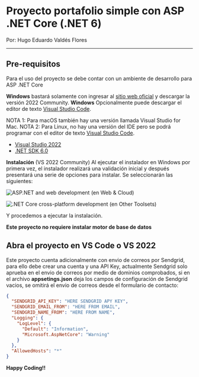 # Proyecto portafolio simple con ASP .NET Core (.NET 6) 
Por: Hugo Eduardo Valdés Flores

----------
## Pre-requisitos

Para el uso del proyecto se debe contar con un ambiente de desarrollo para ASP .NET Core

**Windows** bastará solamente con ingresar al [sitio web oficial](https://visualstudio.microsoft.com/vs/) y descargar la versión 2022 Community.
**Windows** Opcionalmente puede descargar el editor de texto [Visual Studio Code](https://code.visualstudio.com/).

NOTA 1: Para macOS también hay una versión llamada Visual Studio for Mac.
NOTA 2: Para Linux, no hay una versión del IDE pero se podrá programar con el editor de texto [Visual Studio Code](https://code.visualstudio.com/).
 
- [Visual Studio 2022](https://visualstudio.microsoft.com/downloads/)
- [.NET SDK 6.0]([https://www.microsoft.com/net/download/all](https://dotnet.microsoft.com/es-es/download/dotnet/6.0))

**Instalación** (VS 2022 Community)
Al ejecutar el instalador en Windows por primera vez, el instalador realizará una validación inicial y después presentará una serie de opciones para instalar. Se seleccionarán las siguientes:

![ASP.NET and web development (en Web & Cloud)](https://paper-attachments.dropbox.com/s_89174DDDF7262C2B179DB61DFC52A1A64FDD6201EFF8F1A2E8B37CACA5FC093E_1554350941271_image.png)

![.NET Core cross-platform development (en Other Toolsets)](https://paper-attachments.dropbox.com/s_89174DDDF7262C2B179DB61DFC52A1A64FDD6201EFF8F1A2E8B37CACA5FC093E_1554350961113_image.png)

Y procedemos a ejecutar la instalación.

**Este proyecto no requiere instalar motor de base de datos**

## Abra el proyecto en VS Code o VS 2022

Este proyecto cuenta adicionalmente con envio de correos por Sendgrid, para ello debe crear una cuenta y una API Key, actualmente Sendgrid solo aprueba en el envio de correos por medio de dominios comprobados, si en el archivo **appsetings.json** deja los campos de configuración de Sendgrid vacios, se omitirá el envio de correos desde el formulario de contacto:

```json
{
  "SENDGRID_API_KEY": "HERE SENDGRID APY KEY",
  "SENDGRID_EMAIL_FROM": "HERE FROM EMAIL",
  "SENDGRID_NAME_FROM": "HERE FROM NAME",
  "Logging": {
    "LogLevel": {
      "Default": "Information",
      "Microsoft.AspNetCore": "Warning"
    }
  },
  "AllowedHosts": "*"
}
```

**Happy Coding!!**
